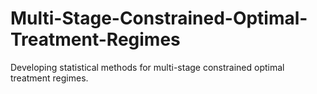 # Multi-Stage-Constrained-Optimal-Treatment-Regimes
Developing statistical methods for multi-stage constrained optimal treatment regimes.
